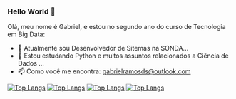 ### Hello World 👋

Olá, meu nome é Gabriel, e estou no segundo ano do curso de Tecnologia em Big Data:

- 🔭 Atualmente sou Desenvolvedor de Sitemas na SONDA...
- 🌱 Estou estudando Python e muitos assuntos relacionados a Ciência de Dados ...
- 📫 Como você me encontra: gabrielramosds@outlook.com 

[![Top Langs](https://github-readme-stats.vercel.app/api/top-langs/?username=Gabriel-Rds&layout=compact)](https://github.com/anuraghazra/github-readme-stats)
[![Top Langs](https://github-readme-stats.vercel.app/api/top-langs/?username=Gabriel-Rds)](https://github.com/anuraghazra/github-readme-stats)
[![Top Langs](https://github-readme-stats.vercel.app/api/top-langs/?username=Gabriel-Rds&hide=javascript,html)](https://github.com/anuraghazra/github-readme-stats)
[![Top Langs](https://github-readme-stats.vercel.app/api/top-langs/?username=Gabriel-Rds&langs_count=10)](https://github.com/anuraghazra/github-readme-stats)
